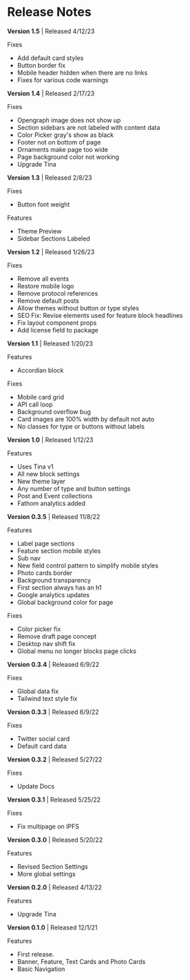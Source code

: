 # Release Notes

**Version 1.5** | Released 4/12/23

Fixes

- Add default card styles
- Button border fix
- Mobile header hidden when there are no links
- Fixes for various code warnings

**Version 1.4** | Released 2/17/23

Fixes

- Opengraph image does not show up
- Section sidebars are not labeled with content data
- Color Picker gray's show as black
- Footer not on bottom of page
- Ornaments make page too wide
- Page background color not working
- Upgrade Tina


**Version 1.3** | Released 2/8/23

Fixes

- Button font weight

Features

- Theme Preview
- Sidebar Sections Labeled

**Version 1.2** | Released 1/26/23

Fixes

- Remove all events
- Restore mobile logo
- Remove protocol references
- Remove default posts
- Allow themes without button or type styles
- SEO Fix: Revise elements used for feature block headlines
- Fix layout component props
- Add license field to package

**Version 1.1** | Released 1/20/23

Features

- Accordian block

Fixes

- Mobile card grid
- API call loop
- Background overflow bug
- Card images are 100% width by default not auto
- No classes for type or buttons without labels

**Version 1.0**  | Released 1/12/23

Features

- Uses Tina v1
- All new block settings
- New theme layer
- Any number of type and button settings
- Post and Event collections
- Fathom analytics added

**Version 0.3.5**  | Released 11/8/22

Features

- Label page sections
- Feature section mobile styles
- Sub nav
- New field control pattern to simplify mobile styles
- Photo cards border
- Background transparency
- First section always has an h1
- Google analytics updates
- Global background color for page

Fixes

- Color picker fix
- Remove draft page concept
- Desktop nav shift fix
- Global menu no longer blocks page clicks

**Version 0.3.4**  | Released 6/9/22

Fixes

- Global data fix
- Tailwind text style fix

**Version 0.3.3**  | Released 6/9/22

Fixes

- Twitter social card
- Default card data

**Version 0.3.2**  | Released 5/27/22

Fixes

- Update Docs

**Version 0.3.1**  | Released 5/25/22

Fixes

- Fix multipage on IPFS

**Version 0.3.0**  | Released 5/20/22

Features

- Revised Section Settings
- More global settings

**Version 0.2.0**  | Released 4/13/22

Features

- Upgrade Tina

**Version 0.1.0**  | Released 12/1/21

Features

- First release.
- Banner, Feature, Text Cards and Photo Cards
- Basic Navigation
